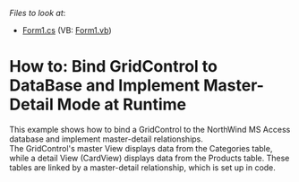 <!-- default file list -->
*Files to look at*:

* [Form1.cs](./CS/Form1.cs) (VB: [Form1.vb](./VB/Form1.vb))
<!-- default file list end -->
# How to: Bind GridControl to DataBase and Implement Master-Detail Mode at Runtime


<p>This example shows how to bind a GridControl to the NorthWind MS Access database and implement master-detail relationships.<br />
The GridControl's master View displays data from the Categories table, while a detail View (CardView) displays data from the Products table. These tables are linked by a master-detail relationship, which is set up in code.</p>

<br/>


